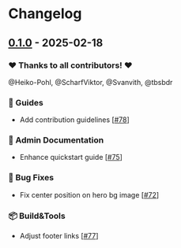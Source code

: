 # Changelog

## [0.1.0](https://github.com/opencloud-eu/docs/releases/tag/0.1.0) - 2025-02-18

### ❤️ Thanks to all contributors! ❤️

@Heiko-Pohl, @ScharfViktor, @Svanvith, @tbsbdr

### 🐾 Guides

- Add contribution guidelines [[#78](https://github.com/opencloud-eu/docs/pull/78)]

### 👷 Admin Documentation

- Enhance quickstart guide [[#75](https://github.com/opencloud-eu/docs/pull/75)]

### 🐛 Bug Fixes

- Fix center position on hero bg image [[#72](https://github.com/opencloud-eu/docs/pull/72)]

### 📦️ Build&Tools

- Adjust footer links [[#77](https://github.com/opencloud-eu/docs/pull/77)]
